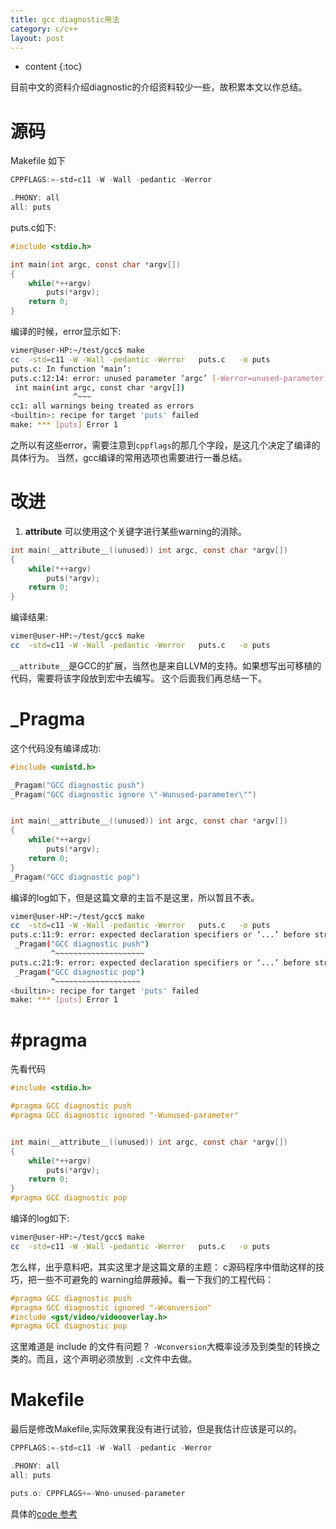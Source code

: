 ```yaml
---
title: gcc diagnostic用法
category: c/c++
layout: post
---
```

* content
{:toc}

目前中文的资料介绍diagnostic的介绍资料较少一些，故积累本文以作总结。

# 源码

Makefile 如下
```c
CPPFLAGS:=-std=c11 -W -Wall -pedantic -Werror

.PHONY: all
all: puts
```

puts.c如下:

```c
#include <stdio.h>

int main(int argc, const char *argv[])
{
    while(*++argv)
        puts(*argv);
    return 0;
}
```

编译的时候，error显示如下:

```bash
vimer@user-HP:~/test/gcc$ make
cc  -std=c11 -W -Wall -pedantic -Werror   puts.c   -o puts
puts.c: In function ‘main’:
puts.c:12:14: error: unused parameter ‘argc’ [-Werror=unused-parameter]
 int main(int argc, const char *argv[])
              ^~~~
cc1: all warnings being treated as errors
<builtin>: recipe for target 'puts' failed
make: *** [puts] Error 1
```
之所以有这些error，需要注意到`cppflags`的那几个字段，是这几个决定了编译的具体行为。
当然，gcc编译的常用选项也需要进行一番总结。

# 改进

1. __attribute__
可以使用这个关键字进行某些warning的消除。
```c
int main(__attribute__((unused)) int argc, const char *argv[])
{
    while(*++argv)
        puts(*argv);
    return 0;
}
```
编译结果:
```bash
vimer@user-HP:~/test/gcc$ make
cc  -std=c11 -W -Wall -pedantic -Werror   puts.c   -o puts
```

`__attribute__`是GCC的扩展，当然也是来自LLVM的支持。如果想写出可移植的代码，需要将该字段放到宏中去编写。
这个后面我们再总结一下。

# _Pragma
这个代码没有编译成功:

```c
#include <unistd.h>

_Pragam("GCC diagnostic push")
_Pragam("GCC diagnostic ignore \"-Wunused-parameter\"")


int main(__attribute__((unused)) int argc, const char *argv[])
{
    while(*++argv)
        puts(*argv);
    return 0;
}
_Pragam("GCC diagnostic pop")

```
编译的log如下，但是这篇文章的主旨不是这里，所以暂且不表。
```bash
vimer@user-HP:~/test/gcc$ make
cc  -std=c11 -W -Wall -pedantic -Werror   puts.c   -o puts
puts.c:11:9: error: expected declaration specifiers or ‘...’ before string constant
 _Pragam("GCC diagnostic push")
         ^~~~~~~~~~~~~~~~~~~~~
puts.c:21:9: error: expected declaration specifiers or ‘...’ before string constant
 _Pragam("GCC diagnostic pop")
         ^~~~~~~~~~~~~~~~~~~~
<builtin>: recipe for target 'puts' failed
make: *** [puts] Error 1
```

# #pragma
先看代码

```c
#include <stdio.h>

#pragma GCC diagnostic push
#pragma GCC diagnostic ignored "-Wunused-parameter"


int main(__attribute__((unused)) int argc, const char *argv[])
{
    while(*++argv)
        puts(*argv);
    return 0;
}
#pragma GCC diagnostic pop
```
编译的log如下:

```bash
vimer@user-HP:~/test/gcc$ make
cc  -std=c11 -W -Wall -pedantic -Werror   puts.c   -o puts
```

怎么样，出乎意料吧，其实这里才是这篇文章的主题：  c源码程序中借助这样的技巧，把一些不可避免的
warning给屏蔽掉。看一下我们的工程代码：

```c
#pragma GCC diagnostic push
#pragma GCC diagnostic ignored "-Wconversion"
#include <gst/video/videooverlay.h>
#pragma GCC diagnostic pop
```
这里难道是 include 的文件有问题？ `-Wconversion`大概率设涉及到类型的转换之类的。而且，这个声明必须放到
`.c`文件中去做。

# Makefile

最后是修改Makefile,实际效果我没有进行试验，但是我估计应该是可以的。

```c
CPPFLAGS:=-std=c11 -W -Wall -pedantic -Werror

.PHONY: all
all: puts

puts.o: CPPFLAGS+=-Wno-unused-parameter
```

具体的[code 参考](https://stackoverflow.com/questions/3378560/how-to-disable-gcc-warnings-for-a-few-lines-of-code)